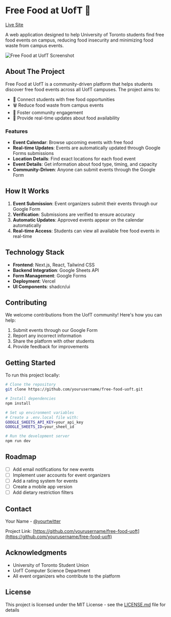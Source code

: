 # Free Food at UofT 🍕

[Live Site](https://freefoodatuoft.vercel.app/)

A web application designed to help University of Toronto students find free food events on campus, reducing food insecurity and minimizing food waste from campus events.

![Free Food at UofT Screenshot](https://i.imgur.com/your-screenshot.jpg)

## About The Project

Free Food at UofT is a community-driven platform that helps students discover free food events across all UofT campuses. The project aims to:

- 🎯 Connect students with free food opportunities
- 🗑️ Reduce food waste from campus events
- 🤝 Foster community engagement
- 📅 Provide real-time updates about food availability

### Features

- **Event Calendar**: Browse upcoming events with free food
- **Real-time Updates**: Events are automatically updated through Google Forms submissions
- **Location Details**: Find exact locations for each food event
- **Event Details**: Get information about food type, timing, and capacity
- **Community-Driven**: Anyone can submit events through the Google Form

## How It Works

1. **Event Submission**: Event organizers submit their events through our Google Form
2. **Verification**: Submissions are verified to ensure accuracy
3. **Automatic Updates**: Approved events appear on the calendar automatically
4. **Real-time Access**: Students can view all available free food events in real-time

## Technology Stack

- **Frontend**: Next.js, React, Tailwind CSS
- **Backend Integration**: Google Sheets API
- **Form Management**: Google Forms
- **Deployment**: Vercel
- **UI Components**: shadcn/ui

## Contributing

We welcome contributions from the UofT community! Here's how you can help:

1. Submit events through our Google Form
2. Report any incorrect information
3. Share the platform with other students
4. Provide feedback for improvements

## Getting Started

To run this project locally:

```bash
# Clone the repository
git clone https://github.com/yourusername/free-food-uoft.git

# Install dependencies
npm install

# Set up environment variables
# Create a .env.local file with:
GOOGLE_SHEETS_API_KEY=your_api_key
GOOGLE_SHEETS_ID=your_sheet_id

# Run the development server
npm run dev
```

## Roadmap

- [ ] Add email notifications for new events
- [ ] Implement user accounts for event organizers
- [ ] Add a rating system for events
- [ ] Create a mobile app version
- [ ] Add dietary restriction filters

## Contact

Your Name - [@yourtwitter](https://twitter.com/yourtwitter)

Project Link: [https://github.com/yourusername/free-food-uoft](https://github.com/yourusername/free-food-uoft)

## Acknowledgments

- University of Toronto Student Union
- UofT Computer Science Department
- All event organizers who contribute to the platform

## License

This project is licensed under the MIT License - see the [LICENSE.md](LICENSE.md) file for details
